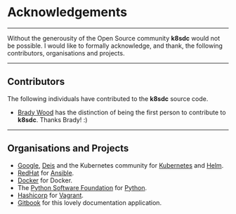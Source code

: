 # Acknowledgements
___

Without the generousity of the Open Source community **k8sdc** would not be possible.  I would like to formally acknowledge, and thank, the following contributors, organisations and projects.
___


## Contributors

The following individuals have contributed to the **k8sdc** source code.

* [Brady Wood](https://github.com/bradywood) has the distinction of being the first person to contribute to **k8sdc**.  Thanks Brady! :)
___


## Organisations and Projects

* [Google](https://www.google.com/about/company/), [Deis](http://deis.io/) and the Kubernetes community for [Kubernetes](http://kubernetes.io) and [Helm](https://github.com/kubernetes/helm).
* [RedHat](https://www.redhat.com) for [Ansible](https://www.ansible.com).
* [Docker](https://www.docker.com) for Docker.
* The [Python Software Foundation](https://www.python.org/psf/) for [Python](https://www.python.org).
* [Hashicorp](https://www.hashicorp.com) for [Vagrant](https://www.vagrantup.com).
* [Gitbook](https://www.gitbook.com) for this lovely documentation application.

